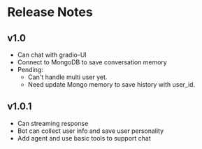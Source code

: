 # Release Notes

## v1.0

- Can chat with gradio-UI
- Connect to MongoDB to save conversation memory
- Pending:
  - Can't handle multi user yet.
  - Need update Mongo memory to save history with user_id.

## v1.0.1

- Can streaming response
- Bot can collect user info and save user personality
- Add agent and use basic tools to support chat
